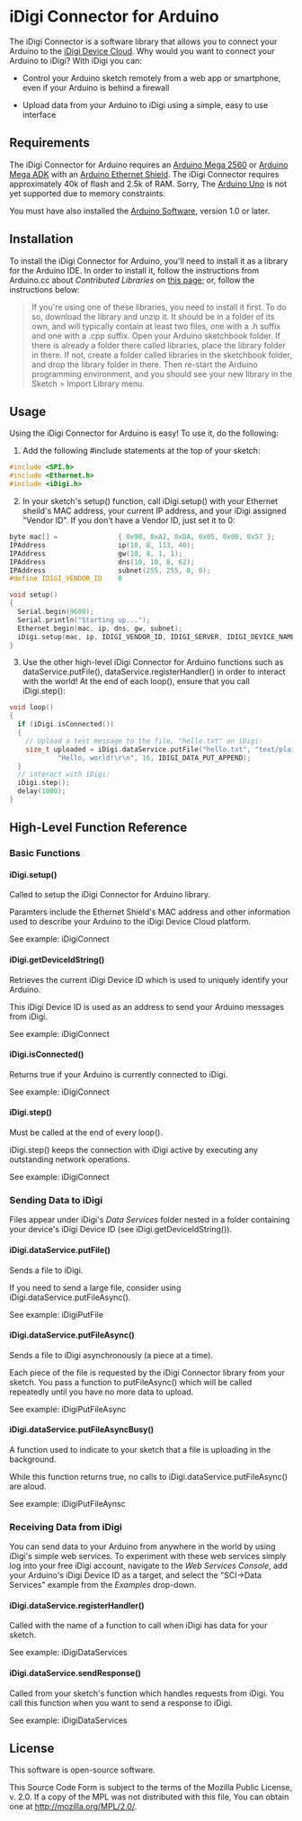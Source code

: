iDigi Connector for Arduino
===========================


The iDigi Connector is a software library that allows you to connect your Arduino
to the [iDigi Device Cloud][iDigi].  Why would you want to connect your Arduino to iDigi?
With iDigi you can:

  * Control your Arduino sketch remotely from a web app or smartphone, even
    if your Arduino is behind a firewall

  * Upload data from your Arduino to iDigi using a simple, easy to use
    interface

[iDigi]: http://www.idigi.com


Requirements
------------

The iDigi Connector for Arduino requires an [Arduino Mega 2560][2560] or
[Arduino Mega ADK][ADK] with an [Arduino Ethernet Shield][shield].  The
iDigi Connector requires approximately 40k of flash and 2.5k of RAM.  Sorry,
The [Arduino Uno][Uno] is not yet supported due to memory constraints.

[2560]: http://arduino.cc/en/Main/ArduinoBoardMega2560
[ADK]: http://arduino.cc/en/Main/ArduinoBoardADK
[shield]: http://arduino.cc/en/Main/ArduinoEthernetShield
[Uno]: http://arduino.cc/en/Main/ArduinoBoardUno

You must have also installed the [Arduino Software][software], version 1.0
or later.

[software]: http://arduino.cc/en/Main/Software


Installation
------------

To install the iDigi Connector for Arduino, you'll need to install it as
a library for the Arduino IDE.  In order to install it, follow the
instructions from Arduino.cc about *Contributed Libraries* on
[this page][instructions]; or, follow the instructions below:

> If you're using one of these libraries, you need to install it
> first. To do so, download the library and unzip it. It should be in
> a folder of its own, and will typically contain at least two files,
> one with a .h suffix and one with a .cpp suffix. Open your Arduino
> sketchbook folder.  If there is already a folder there called
> libraries, place the library folder in there.  If not, create a
> folder called libraries in the sketchbook folder, and drop the
> library folder in there. Then re-start the Arduino programming
> environment, and you should see your new library in the Sketch >
> Import Library menu.

[instructions]: http://arduino.cc/it/Reference/Libraries

Usage
-----

Using the iDigi Connector for Arduino is easy! To use it, do the following:

  1. Add the following #include statements at the top of your sketch:

```c++
#include <SPI.h>
#include <Ethernet.h>
#include <iDigi.h>
```

  2. In your sketch's setup() function, call iDigi.setup() with your Ethernet
     sheild's MAC address, your current IP address, and your iDigi assigned
     "Vendor ID". If you don't have a Vendor ID, just set it to 0:

```c++
byte mac[] =               { 0x90, 0xA2, 0xDA, 0x05, 0x00, 0x57 };
IPAddress                  ip(10, 8, 113, 40);
IPAddress                  gw(10, 8, 1, 1);
IPAddress                  dns(10, 10, 8, 62);
IPAddress                  subnet(255, 255, 0, 0);
#define IDIGI_VENDOR_ID    0

void setup()
{
  Serial.begin(9600);
  Serial.println("Starting up...");
  Ethernet.begin(mac, ip, dns, gw, subnet);
  iDigi.setup(mac, ip, IDIGI_VENDOR_ID, IDIGI_SERVER, IDIGI_DEVICE_NAME);
}
```

  3. Use the other high-level iDigi Connector for Arduino functions such
     as dataService.putFile(), dataService.registerHandler() in order to
     interact with the world! At the end of each loop(), ensure that you
     call iDigi.step():

```c++
void loop()
{
  if (iDigi.isConnected())
  {
    // Upload a test message to the file, "hello.txt" on iDigi:
    size_t uploaded = iDigi.dataService.putFile("hello.txt", "text/plain",
  			"Hello, world!\r\n", 16, IDIGI_DATA_PUT_APPEND);
  }
  // interact with iDigi:
  iDigi.step();
  delay(1000);
}
```

High-Level Function Reference
-----------------------------

### Basic Functions

#### iDigi.setup()

Called to setup the iDigi Connector for Arduino library.

Paramters include the Ethernet Shield's MAC address and other information
used to describe your Arduino to the iDigi Device Cloud platform.

See example: iDigiConnect


#### iDigi.getDeviceIdString()

Retrieves the current iDigi Device ID which is used to uniquely identify
your Arduino.

This iDigi Device ID is used as an address to send your Arduino messages
from iDigi.

See example: iDigiConnect


#### iDigi.isConnected()

Returns true if your Arduino is currently connected to iDigi.

See example: iDigiConnect


#### iDigi.step()

Must be called at the end of every loop().

iDigi.step() keeps the connection with iDigi active by executing any
outstanding network operations.

See example: iDigiConnect


### Sending Data to iDigi

Files appear under iDigi's *Data Services* folder nested in a folder
containing your device's iDigi Device ID (see iDigi.getDeviceIdString()).

#### iDigi.dataService.putFile()

Sends a file to iDigi.

If you need to send a large file, consider using
iDigi.dataService.putFileAsync().

See example: iDigiPutFile


#### iDigi.dataService.putFileAsync()

Sends a file to iDigi asynchronously (a piece at a time).

Each piece of the file is requested by the iDigi Connector library
from your sketch.  You pass a function to putFileAsync() which will
be called repeatedly until you have no more data to upload.

See example: iDigiPutFileAsync


#### iDigi.dataService.putFileAsyncBusy()

A function used to indicate to your sketch that a file is uploading in
the background.

While this function returns true, no calls to iDigi.dataService.putFileAsync()
are aloud.

See example: iDigiPutFileAynsc


### Receiving Data from iDigi

You can send data to your Arduino from anywhere in the world by using iDigi's
simple web services.  To experiment with these web services simply log into
your free iDigi account, navigate to the *Web Services Console*, add your
Arduino's iDigi Device ID as a target, and select the
"SCI->Data Services" example from the *Examples* drop-down.


#### iDigi.dataService.registerHandler()

Called with the name of a function to call when iDigi has data for your
sketch.

See example: iDigiDataServices

#### iDigi.dataService.sendResponse()

Called from your sketch's function which handles requests from iDigi.  You
call this function when you want to send a response to iDigi.

See example: iDigiDataServices


License
-------

This software is open-source software.

This Source Code Form is subject to the terms of the Mozilla Public
License, v. 2.0. If a copy of the MPL was not distributed with this file,
You can obtain one at http://mozilla.org/MPL/2.0/.


